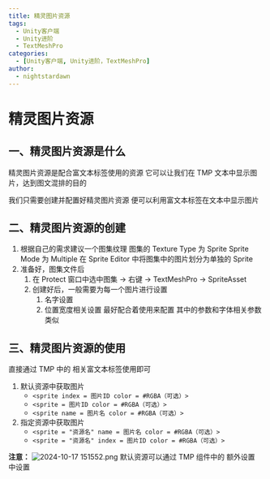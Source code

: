 ```yaml
---
title: 精灵图片资源
tags:
  - Unity客户端
  - Unity进阶
  - TextMeshPro
categories:
  - [Unity客户端, Unity进阶，TextMeshPro]
author:
  - nightstardawn
---
```


# 精灵图片资源

## 一、精灵图片资源是什么

精灵图片资源是配合富文本标签使用的资源
它可以让我们在 TMP 文本中显示图片，达到图文混排的目的

我们只需要创建并配置好精灵图片资源
便可以利用富文本标签在文本中显示图片

## 二、精灵图片资源的创建

1. 根据自己的需求建议一个图集纹理
   图集的 Texture Type 为 Sprite
   Sprite Mode 为 Multiple
   在 Sprite Editor 中将图集中的图片划分为单独的 Sprite
2. 准备好，图集文件后
   1. 在 Protect 窗口中选中图集 -> 右键 -> TextMeshPro -> SpriteAsset
   2. 创建好后，一般需要为每一个图片进行设置
      1. 名字设置
      2. 位置宽度相关设置
         最好配合着使用来配置
         其中的参数和字体相关参数类似

## 三、精灵图片资源的使用

直接通过 TMP 中的 相关富文本标签使用即可

1. 默认资源中获取图片
   - `<sprite index = 图片ID color = #RGBA（可选）>`
   - `<sprite = 图片ID color = #RGBA（可选）>`
   - `<sprite name = 图片名 color = #RGBA（可选）>`
2. 指定资源中获取图片
   - `<sprite = "资源名" name = 图片名 color = #RGBA（可选）>`
   - `<sprite = "资源名" index = 图片ID color = #RGBA（可选）>`

**注意：**
![ 2024-10-17 151552.png](https://s2.loli.net/2024/10/17/gqVbT6vIm1p9OlH.png)
默认资源可以通过 TMP 组件中的 额外设置 中设置
